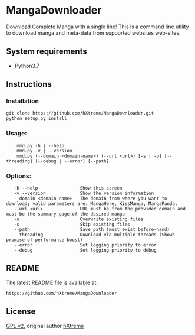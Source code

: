 # MangaDownloader
Download Complete Manga with a single line!
This is a command line utility to download manga and meta-data from supported websites web-sites.


## System requirements

* Python3.7

## Instructions

### Installation
```
git clone https://github.com/hXtreme/MangaDownloader.git
python setup.py install
```

### Usage:
```
    mmd.py -h | --help
    mmd.py -v | --version
    mmd.py (--domain <domain-name>) (--url <url>) [-s | -o] [--threading] [--debug | --error] [--path]
```

### Options:
```
   -h --help                Show this screen
   -v --version             Show the version information
   --domain <domain-name>   The domain from where you want to download; valid parameters are: MangaHere, KissManga, MangaPanda.
   --url <url>              URL must be from the provided domain and must be the summary page of the desired manga
   -o                       Overwrite existing files
   -s                       Skip existing files
   --path                   Save path (must exist before-hand)
   --threading              Download via multiple threads (Shows promise of performance boost)
   --error                  Set logging priority to error
   --debug                  Set logging priority to debug
```

## README
The latest README file is available at:
```
https://github.com/hXtreme/MangaDownloader
```

## License

[GPL v2](https://www.gnu.org/licenses/gpl-2.0.txt), original author [hXtreme](https://github.com/hXtreme)
